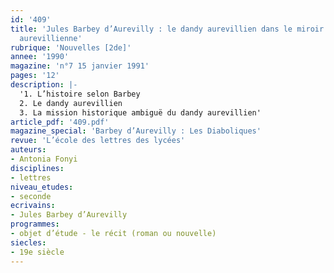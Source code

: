 ```yaml
---
id: '409'
title: 'Jules Barbey d’Aurevilly : le dandy aurevillien dans le miroir de l’histoire
  aurevillienne'
rubrique: 'Nouvelles [2de]'
annee: '1990'
magazine: 'n°7 15 janvier 1991'
pages: '12'
description: |-
  '1. L’histoire selon Barbey
  2. Le dandy aurevillien
  3. La mission historique ambiguë du dandy aurevillien'
article_pdf: '409.pdf'
magazine_special: 'Barbey d’Aurevilly : Les Diaboliques'
revue: 'L’école des lettres des lycées'
auteurs:
- Antonia Fonyi
disciplines:
- lettres
niveau_etudes:
- seconde
ecrivains:
- Jules Barbey d’Aurevilly
programmes:
- objet d’étude - le récit (roman ou nouvelle)
siecles:
- 19e siècle
---
```

